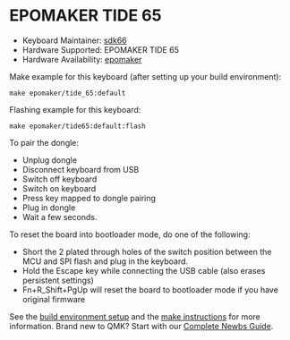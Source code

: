 # EPOMAKER TIDE 65

* Keyboard Maintainer: [sdk66](https://github.com/sdk66)
* Hardware Supported: EPOMAKER TIDE 65
* Hardware Availability: [epomaker](https://www.epomaker.com)

Make example for this keyboard (after setting up your build environment):

    make epomaker/tide_65:default
        
Flashing example for this keyboard:

    make epomaker/tide65:default:flash
    
To pair the dongle:

* Unplug dongle
* Disconnect keyboard from USB
* Switch off keyboard
* Switch on keyboard
* Press key mapped to dongle pairing
* Plug in dongle
* Wait a few seconds.

To reset the board into bootloader mode, do one of the following:

* Short the 2 plated through holes of the switch position between the MCU and SPI flash and plug in the keyboard.
* Hold the Escape key while connecting the USB cable (also erases persistent settings)
* Fn+R_Shift+PgUp will reset the board to bootloader mode if you have original firmware

See the [build environment setup](https://docs.qmk.fm/#/getting_started_build_tools) and the [make instructions](https://docs.qmk.fm/#/getting_started_make_guide) for more information. Brand new to QMK? Start with our [Complete Newbs Guide](https://docs.qmk.fm/#/newbs).
